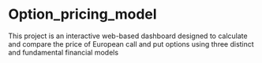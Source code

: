# Option_pricing_model
This project is an interactive web-based dashboard designed to calculate and compare the price of European call and put options using three distinct and fundamental financial models
